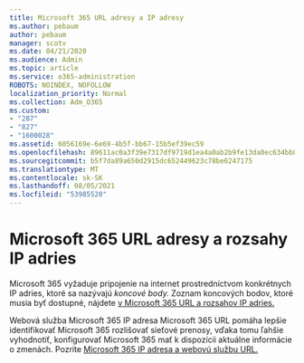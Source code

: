 ```yaml
---
title: Microsoft 365 URL adresy a IP adresy
ms.author: pebaum
author: pebaum
manager: scotv
ms.date: 04/21/2020
ms.audience: Admin
ms.topic: article
ms.service: o365-administration
ROBOTS: NOINDEX, NOFOLLOW
localization_priority: Normal
ms.collection: Adm_O365
ms.custom:
- "287"
- "827"
- "1600028"
ms.assetid: 6056169e-6e69-4b5f-bb67-15b5ef39ec59
ms.openlocfilehash: 89611ac0a3f39e7317df9719d1ea4a0ab2b9fe13da0ec634bb83190870fe5874
ms.sourcegitcommit: b5f7da89a650d2915dc652449623c78be6247175
ms.translationtype: MT
ms.contentlocale: sk-SK
ms.lasthandoff: 08/05/2021
ms.locfileid: "53985520"
---
```

# <a name="microsoft-365-urls-and-ip-address-ranges"></a>Microsoft 365 URL adresy a rozsahy IP adries

Microsoft 365 vyžaduje pripojenie na internet prostredníctvom konkrétnych IP adries, ktoré sa nazývajú *koncové body.*
Zoznam koncových bodov, ktoré musia byť dostupné, nájdete [v Microsoft 365 URL a rozsahov IP adries.](https://docs.microsoft.com/office365/enterprise/urls-and-ip-address-ranges) 

Webová služba Microsoft 365 IP adresa Microsoft 365 URL pomáha lepšie identifikovať Microsoft 365 rozlišovať sieťové prenosy, vďaka tomu ľahšie vyhodnotiť, konfigurovať Microsoft 365 mať k dispozícii aktuálne informácie o zmenách. Pozrite [Microsoft 365 IP adresa a webovú službu URL.](https://docs.microsoft.com/office365/enterprise/office-365-ip-web-service)